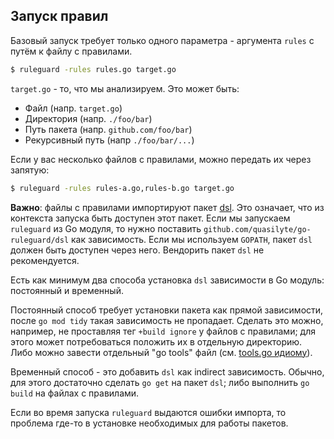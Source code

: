 ## Запуск правил

Базовый запуск требует только одного параметра - аргумента `rules` с путём к файлу с правилами.

```bash
$ ruleguard -rules rules.go target.go
```

`target.go` - то, что мы анализируем. Это может быть:

* Файл (напр. `target.go`)
* Директория (напр. `./foo/bar`)
* Путь пакета (напр. `github.com/foo/bar`)
* Рекурсивный путь (напр `./foo/bar/...`)

Если у вас несколько файлов с правилами, можно передать их через запятую:

```bash
$ ruleguard -rules rules-a.go,rules-b.go target.go
```

**Важно**: файлы с правилами импортируют пакет [dsl](https://pkg.go.dev/github.com/quasilyte/go-ruleguard/dsl). Это означает, что из контекста запуска
быть доступен этот пакет. Если мы запускаем `ruleguard` из Go модуля, то нужно поставить `github.com/quasilyte/go-ruleguard/dsl` как зависимость. Если
мы используем `GOPATH`, пакет `dsl` должен быть доступен через него. Вендорить пакет `dsl` не рекомендуется.

Есть как минимум два способа установка `dsl` зависимости в Go модуль: постоянный и временный.

Постоянный способ требует установки пакета как прямой зависимости, после `go mod tidy` такая зависимость не пропадает.
Сделать это можно, например, не проставляя тег `+build ignore` у файлов с правилами; для этого может потребоваться положить их
в отдельную директорию. Либо можно завести отдельный "go tools" файл (см. [tools.go идиому](https://github.com/golang/go/wiki/Modules#how-can-i-track-tool-dependencies-for-a-module)).

Временный способ - это добавить `dsl` как indirect зависимость. Обычно, для этого достаточно сделать `go get` на пакет `dsl`; либо выполнить `go build` на файлах с правилами.

Если во время запуска `ruleguard` выдаются ошибки импорта, то проблема где-то в установке необходимых для работы пакетов.
